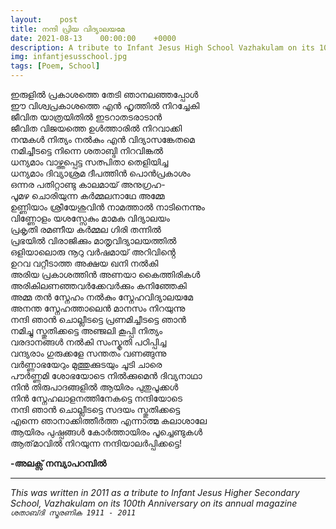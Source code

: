 ```yaml
---
layout:    post
title: നന്ദി പ്രിയ വിദ്യാലയമേ
date: 2021-08-13    00:00:00    +0000
description: A tribute to Infant Jesus High School Vazhakulam on its 100th anniversary
img: infantjesusschool.jpg
tags: [Poem, School]
---
```


ഇരുളിൽ പ്രകാശത്തെ തേടി ഞാനലഞ്ഞപ്പോൾ  
ഈ വിശ്വപ്രകാശത്തെ എൻ ഹൃത്തിൽ നിറച്ചേകി  
ജീവിത യാത്രയിതിൽ ഇടറാതടരാടാൻ  
ജീവിത വിജയത്തെ ഉൾത്താരിൽ നിറവാക്കി  
നന്മകൾ നിത്യം നൽകും എൻ വിദ്യാസങ്കേതമെ  
നമിച്ചീടട്ടെ നിന്നെ ശതാബ്ദി നിറവിങ്കൽ  
ധന്യമാം വാഴ്ത്തപ്പെട്ട സത്പിതാ തെളിയിച്ച  
ധന്യമാം ദിവ്യാശ്രമ ദീപത്തിൻ പൊൻപ്രകാശം  
ഒന്നര പതിറ്റാണ്ടു കാലമായ് അനുഗ്രഹ-  
പൂമഴ ചൊരിയുന്ന കർമ്മലനാഥേ അമ്മേ  
ഉണ്ണിയാം ശ്രീയേശുവിൻ നാമത്താൽ നാടിനെന്നും  
വിണ്ണോളം യശസ്സേകും മാമക വിദ്യാലയം  
പ്രകൃതി രമണീയ കർമ്മല ഗിരി തന്നിൽ  
പ്രഭയിൽ വിരാജിക്കും മാതൃവിദ്യാലയത്തിൽ  
ഒളിയാലൊരു നൂറു വർഷമായ് അറിവിൻ്റെ  
ഉറവ വറ്റീടാത്ത അക്ഷയ ഖനി നൽകി  
അരിയ പ്രകാശത്തിൻ അണയാ കൈത്തിരികൾ  
അരികിലണഞ്ഞവർക്കേവർക്കും കനിഞ്ഞേകി  
അമ്മ തൻ സ്നേഹം നൽകും സ്നേഹവിദ്യാലയമേ  
അനന്ത സ്നേഹത്താലെൻ മാനസം നിറയുന്നു  
നന്ദി ഞാൻ ചൊല്ലീടട്ടെ പ്രണമിച്ചീടട്ടെ ഞാൻ  
നമിച്ചു സ്തുതിക്കട്ടെ അഞ്ജലി കൂപ്പി നിത്യം  
വരദാനങ്ങൾ നൽകി സംസ്കൃതി പഠിപ്പിച്ച  
വന്ദ്യരാം ഗുരുക്കളേ സന്തതം വണങ്ങുന്നു  
വർണ്ണാഭയേറും മുത്തുക്കുടയും ചൂടി ചാരെ  
പൗർണ്ണമി ശോഭയോടെ നിൽക്കുമെൻ ദിവ്യനാഥാ  
നിൻ തിരുപാദങ്ങളിൽ ആയിരം പുതുപൂക്കൾ  
നിൻ സ്നേഹലാളനത്തിനേകട്ടെ നന്ദിയോടെ  
നന്ദി ഞാൻ ചൊല്ലീടട്ടെ സദയം സ്തുതിക്കട്ടെ  
എന്നെ ഞാനാക്കിത്തീർത്ത എന്നാത്മ കലാശാലേ  
ആയിരം പുഷ്പങ്ങൾ കോർത്തായിരം പൂച്ചെണ്ടുകൾ  
ആത്‌മാവിൽ നിറയുന്ന നന്ദിയാലർപ്പിക്കട്ടെ!

**-അലക്സ് നമ്പ്യാപറമ്പിൽ**

----------
_This was written in 2011 as a tribute to Infant Jesus Higher Secondary School, Vazhakulam on its 100th Anniversary on its annual magazine `ശതാബ്‌ദി സ്മരണിക 1911 - 2011`_